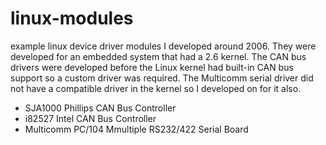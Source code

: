linux-modules
=============

example linux device driver modules I developed around 2006.
They were developed for an embedded system that had a 2.6 kernel. The CAN bus drivers were developed before the Linux kernel had built-in CAN bus support so a custom driver was required. The Multicomm serial driver did not have a compatible driver in the kernel so I developed on for it also.

- SJA1000 Phillips CAN Bus Controller 
- i82527 Intel CAN Bus Controller 
- Multicomm PC/104 Mmultiple RS232/422 Serial Board
